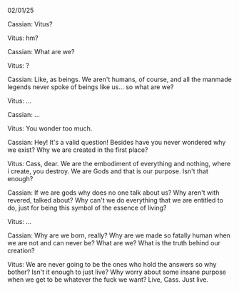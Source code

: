 02/01/25  
  
Cassian: Vitus?

Vitus: hm?

Cassian: What are we?

Vitus: ?

Cassian: Like, as beings. We aren't humans, of course, and all the manmade legends never spoke of beings like us... so what are we?

Vitus: ...

Cassian: ...

Vitus: You wonder too much.

Cassian: Hey! It's a valid question! Besides have you never wondered why we exist? Why we are created in the first place?

Vitus: Cass, dear. We are the embodiment of everything and nothing, where i create, you destroy. We are Gods and that is our purpose. Isn't that enough?

Cassian: If we are gods why does no one talk about us? Why aren't with revered, talked about? Why can't we do everything that we are entitled to do, just for being this symbol of the essence of living?

Vitus: ...

Cassian: Why are we born, really? Why are we made so fatally human when we are not and can never be? What are we? What is the truth behind our creation?

Vitus: We are never going to be the ones who hold the answers so why bother? Isn't it enough to just live? Why worry about some insane purpose when we get to be whatever the fuck we want? Live, Cass. Just live.



